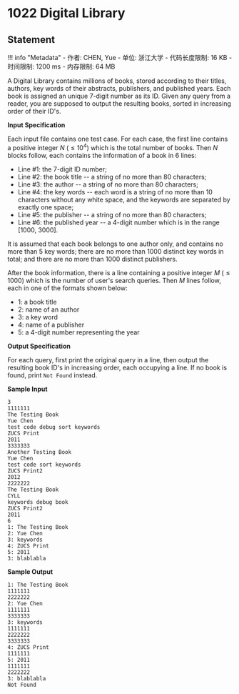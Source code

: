 
# 1022 Digital Library

## Statement

!!! info "Metadata"
    - 作者: CHEN, Yue
    - 单位: 浙江大学
    - 代码长度限制: 16 KB
    - 时间限制: 1200 ms
    - 内存限制: 64 MB

A Digital Library contains millions of books, stored according to their titles, authors, key words of their abstracts, publishers, and published years. Each book is assigned an unique 7-digit number as its ID. Given any query from a reader, you are supposed to output the resulting books, sorted in increasing order of their ID's.

**Input Specification**

Each input file contains one test case. For each case, the first line contains a positive integer $N$ ($\le 10^4$) which is the total number of books. Then $N$ blocks follow, each contains the information of a book in 6 lines:

- Line #1: the 7-digit ID number;
- Line #2: the book title -- a string of no more than 80 characters;
- Line #3: the author -- a string of no more than 80 characters;
- Line #4: the key words -- each word is a string of no more than 10 characters without any white space, and the keywords are separated by exactly one space;
- Line #5: the publisher -- a string of no more than 80 characters;
- Line #6: the published year -- a 4-digit number which is in the range [1000, 3000].

It is assumed that each book belongs to one author only, and contains no more than 5 key words; there are no more than 1000 distinct key words in total; and there are no more than 1000 distinct publishers.

After the book information, there is a line containing a positive integer $M$ ($\le 1000$) which is the number of user's search queries. Then $M$ lines follow, each in one of the formats shown below:

- 1: a book title
- 2: name of an author
- 3: a key word
- 4: name of a publisher
- 5: a 4-digit number representing the year

**Output Specification**

For each query, first print the original query in a line, then output the resulting book ID's in increasing order, each occupying a line. If no book is found, print `Not Found` instead.

**Sample Input**
```plaintext
3
1111111
The Testing Book
Yue Chen
test code debug sort keywords
ZUCS Print
2011
3333333
Another Testing Book
Yue Chen
test code sort keywords
ZUCS Print2
2012
2222222
The Testing Book
CYLL
keywords debug book
ZUCS Print2
2011
6
1: The Testing Book
2: Yue Chen
3: keywords
4: ZUCS Print
5: 2011
3: blablabla
```

**Sample Output**
```plaintext
1: The Testing Book
1111111
2222222
2: Yue Chen
1111111
3333333
3: keywords
1111111
2222222
3333333
4: ZUCS Print
1111111
5: 2011
1111111
2222222
3: blablabla
Not Found
```

